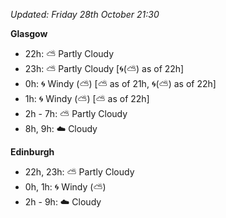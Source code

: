 *Updated: Friday 28th October 21:30*

**Glasgow**

* 22h: :partly_sunny: Partly Cloudy
* 23h: :partly_sunny: Partly Cloudy [:cyclone:(:partly_sunny:) as of 22h]
* 0h: :cyclone: Windy (:partly_sunny:) [:partly_sunny: as of 21h, :cyclone:(:partly_sunny:) as of 22h]
* 1h: :cyclone: Windy (:partly_sunny:) [:partly_sunny: as of 22h]
* 2h - 7h: :partly_sunny: Partly Cloudy
* 8h, 9h: :cloud: Cloudy

**Edinburgh**

* 22h, 23h: :partly_sunny: Partly Cloudy
* 0h, 1h: :cyclone: Windy (:partly_sunny:)
* 2h - 9h: :cloud: Cloudy
